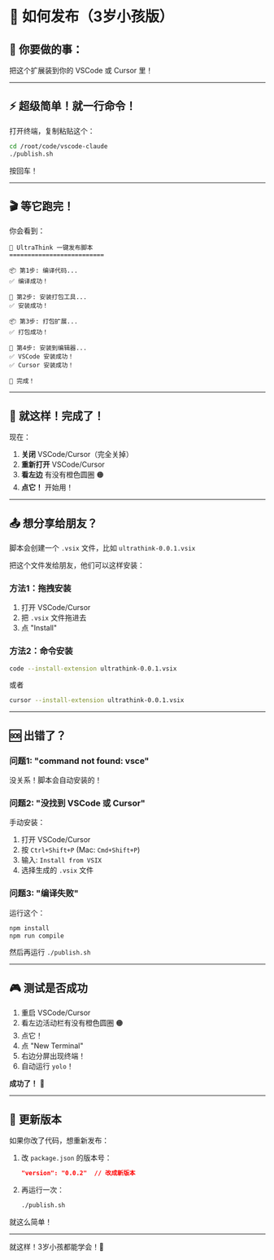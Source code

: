 # 🎈 如何发布（3岁小孩版）

## 🎯 你要做的事：

把这个扩展装到你的 VSCode 或 Cursor 里！

---

## ⚡ 超级简单！就一行命令！

打开终端，复制粘贴这个：

```bash
cd /root/code/vscode-claude
./publish.sh
```

按回车！

---

## 🎬 等它跑完！

你会看到：

```
🚀 UltraThink 一键发布脚本
==========================

📦 第1步: 编译代码...
✅ 编译成功！

🔧 第2步: 安装打包工具...
✅ 安装成功！

📦 第3步: 打包扩展...
✅ 打包成功！

🎯 第4步: 安装到编辑器...
✅ VSCode 安装成功！
✅ Cursor 安装成功！

🎉 完成！
```

---

## 🎊 就这样！完成了！

现在：
1. **关闭** VSCode/Cursor（完全关掉）
2. **重新打开** VSCode/Cursor
3. **看左边** 有没有橙色圆圈 🟠
4. **点它！** 开始用！

---

## 📤 想分享给朋友？

脚本会创建一个 `.vsix` 文件，比如 `ultrathink-0.0.1.vsix`

把这个文件发给朋友，他们可以这样安装：

### 方法1：拖拽安装
1. 打开 VSCode/Cursor
2. 把 `.vsix` 文件拖进去
3. 点 "Install"

### 方法2：命令安装
```bash
code --install-extension ultrathink-0.0.1.vsix
```

或者

```bash
cursor --install-extension ultrathink-0.0.1.vsix
```

---

## 🆘 出错了？

### 问题1: "command not found: vsce"

没关系！脚本会自动安装的！

### 问题2: "没找到 VSCode 或 Cursor"

手动安装：
1. 打开 VSCode/Cursor
2. 按 `Ctrl+Shift+P` (Mac: `Cmd+Shift+P`)
3. 输入: `Install from VSIX`
4. 选择生成的 `.vsix` 文件

### 问题3: "编译失败"

运行这个：
```bash
npm install
npm run compile
```

然后再运行 `./publish.sh`

---

## 🎮 测试是否成功

1. 重启 VSCode/Cursor
2. 看左边活动栏有没有橙色圆圈 🟠
3. 点它！
4. 点 "New Terminal"
5. 右边分屏出现终端！
6. 自动运行 `yolo`！

**成功了！** 🎉

---

## 🚀 更新版本

如果你改了代码，想重新发布：

1. 改 `package.json` 的版本号：
   ```json
   "version": "0.0.2"  // 改成新版本
   ```

2. 再运行一次：
   ```bash
   ./publish.sh
   ```

就这么简单！

---

就这样！3岁小孩都能学会！💪

